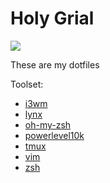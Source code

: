 # Holy Grial

![](https://img.shields.io/badge/linux-282F35?style=for-the-badge&logo=linux&logoColor=white&labelColor=101010)

These are my dotfiles

Toolset:
* [i3wm](https://i3wm.org "i3wm")
* [lynx](https://lynx.invisible-island.net "lynx")
* [oh-my-zsh](https://github.com/ohmyzsh/ohmyzsh "Oh My Zsh")
* [powerlevel10k](https://github.com/romkatv/powerlevel10k "powerlevel10k")
* [tmux](https://github.com/tmux/tmux/wiki "tmux")
* [vim](https://www.vim.org "vim")
* [zsh](https://www.zsh.org "zsh")
